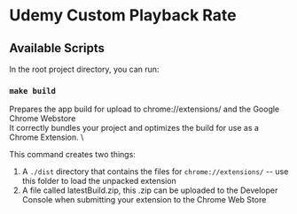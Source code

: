 # Udemy Custom Playback Rate

## Available Scripts

In the root project directory, you can run:

### `make build`

Prepares the app build for upload to chrome://extensions/ and the Google Chrome Webstore \
It correctly bundles your project and optimizes the build for use as a Chrome Extension. \

This command creates two things:

1.  A `./dist` directory that contains the files for `chrome://extensions/` -- use this folder to load the unpacked extension
2.  A file called latestBuild.zip, this .zip can be uploaded to the Developer Console when submitting your extension to the Chrome Web Store
